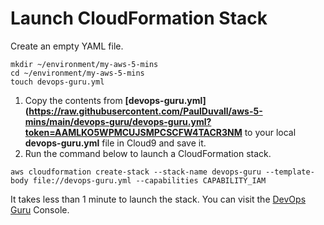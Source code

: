 # Launch CloudFormation Stack

Create an empty YAML file.

```
mkdir ~/environment/my-aws-5-mins
cd ~/environment/my-aws-5-mins
touch devops-guru.yml
```
1. Copy the contents from **[devops-guru.yml](https://raw.githubusercontent.com/PaulDuvall/aws-5-mins/main/devops-guru/devops-guru.yml?token=AAMLKO5WPMCUJSMPCSCFW4TACR3NM** to your local **devops-guru.yml** file in Cloud9 and save it. 
1. Run the command below to launch a CloudFormation stack. 

```
aws cloudformation create-stack --stack-name devops-guru --template-body file://devops-guru.yml --capabilities CAPABILITY_IAM
```

It takes less than 1 minute to launch the stack. You can visit the [DevOps Guru](https://console.aws.amazon.com/codeguru/devops-guru/) Console.